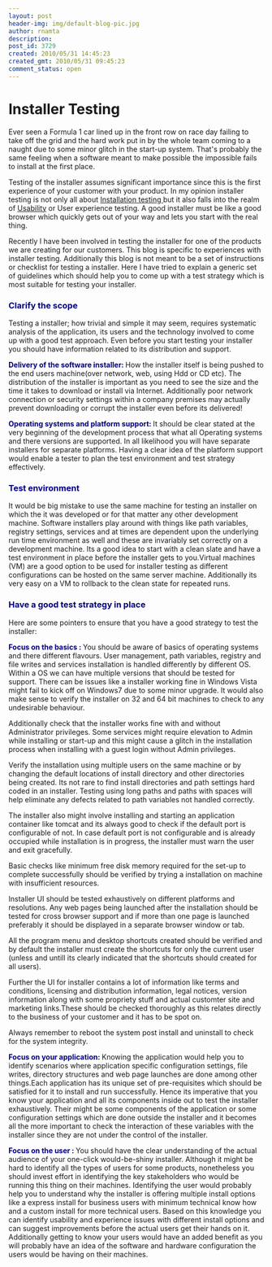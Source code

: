```yaml
---
layout: post
header-img: img/default-blog-pic.jpg
author: rnamta
description: 
post_id: 3729
created: 2010/05/31 14:45:23
created_gmt: 2010/05/31 09:45:23
comment_status: open
---
```


# Installer Testing

<p>Ever seen a Formula 1 car lined up in the front row on race day failing to take off the grid and the hard work put in by the whole team coming to a naught due to some minor glitch in the start-up system. That's probably the same feeling when a software meant to make possible the impossible fails to install at the first place.</p>
<p>Testing of the installer assumes significant importance since this is the first experience of your customer with your product. In my opinion installer testing is not only all about <a href="http://en.wikipedia.org/wiki/Installation_testing">Installation testing </a>but it also falls into the realm of <a href="http://en.wikipedia.org/wiki/Usability_testing">Usability</a> or User experience testing. A good installer must be like a good browser which quickly gets out of your way and lets you start with the real thing.</p>
<p>Recently I have been involved in testing the installer for one of the products we are creating for our customers. This blog is specific to experiences with installer testing. Additionally this blog is not meant to be a set of instructions or checklist for testing a installer. Here I have tried to explain a generic set of guidelines which should help you to come up with a test strategy which is most suitable for testing your installer.</p>
<!--more-->

<h3><span style="color: #000080;">Clarify the scope</span></h3>

<p>Testing a installer; how trivial and simple it may seem, requires systematic analysis of the application, its users and the technology involved to come up with a good test approach. Even before you start testing your installer you should have information related to its distribution and support.</p>
<p><strong><span style="color: #000080;">Delivery of the software installer:</span> </strong>How the installer itself is being pushed to the end users machine(over network, web, using Hdd or CD etc). The distribution of the installer is important as you need to see the size and the time it takes to download or install via Internet. Additionally poor network connection or security settings within a company premises may actually prevent downloading or corrupt the installer even before its delivered!</p>
<p><strong><span style="color: #000080;">Operating systems and platform support:</span> </strong>It should be clear stated at the very beginning of the development process that what all Operating systems and there versions are supported. In all likelihood you will have separate installers for separate platforms. Having a clear idea of the platform support would enable a tester to plan the test environment and test strategy effectively.
<h3><span style="color: #000080;">Test environment</span></h3>
It would be big mistake to use the same machine for testing an installer on which the it was developed or for that matter any other development machine. Software installers play around with things like path variables, registry settings, services and at times are dependent upon the underlying run time environment as well and these are invariably set correctly on a development machine. Its a good idea to start with a clean slate and have a test environment in place before the installer gets to you.Virtual machines (VM) are a good option to be used for installer testing as different configurations can be hosted on the same server machine. Additionally its very easy on a VM to rollback to the clean state for repeated runs.
<h3><span style="color: #000080;">Have a good test strategy in place</span></h3>
Here are some pointers to ensure that you have a good strategy to test the installer:</p>
<p><strong><span style="color: #000080;">Focus on the basics :</span> </strong>You should be aware of basics of operating systems and there different flavours. User management, path variables, registry and file writes and services installation is handled differently by different OS. Within a OS we can have multiple versions that should be tested for support. There can be issues like a installer working fine in Windows Vista might fail to kick off on Windows7 due to some minor upgrade. It would also make sense to verify the installer on 32 and 64 bit machines to check to any undesirable behaviour.</p>
<p>Additionally check that the installer works fine with and without Administrator privileges. Some services might require elevation to Admin while installing or start-up and this might cause a glitch in the installation process when installing with a guest login without Admin privileges.</p>
<p>Verify the installation using multiple users on the same machine or by changing the default locations of install directory and other directories being created. Its not rare to find install directories and path settings hard coded in an installer. Testing using long paths and paths with spaces will help eliminate any defects related to path variables not handled correctly.</p>
<p>The installer also might involve installing and starting an application container like tomcat and its always good to check if the default port is configurable of not. In case default port is not configurable and is already occupied while installation is in progress, the installer must warn the user and exit gracefully.</p>
<p>Basic checks like minimum free disk memory required for the set-up to complete successfully should be verified by trying a installation on machine with insufficient resources.</p>
<p>Installer UI should be tested exhaustively on different platforms and resolutions. Any web pages being launched after the installation should be tested for cross browser support and if more than one page is launched preferably it should be displayed in a separate browser window or tab.</p>
<p>All the program menu and desktop shortcuts created should be verified and by default the installer must create the shortcuts for only the current user (unless and untill its clearly indicated that the shortcuts should created for all users).</p>
<p>Further the UI for installer contains a lot of information like terms and conditions, licensing and distribution information, legal notices, version information along with some propriety stuff and actual customter site and marketing links.These should be checked thoroughly as this relates directly to the business of your customer and it has to be spot on.</p>
<p>Always remember to reboot the system post install and uninstall to check for the system integrity.</p>
<p><strong><span style="color: #000080;">Focus on your application:</span> </strong>Knowing the application would help you to identify scenarios where application specific configuration settings, file writes, directory structures and web page launches are done among other things.Each application has its unique set of pre-requisites which should be satisfied for it to install and run successfully. Hence its imperative that you know your application and all its components inside out to test the installer exhaustively.
Their might be some components of the application or some configuration settings which are done outside the installer and it becomes all the more important to check the interaction of these variables with the installer since they are not under the control of the installer.</p>
<p><strong><span style="color: #000080;">Focus on the user :</span> </strong>You should have the clear understanding of the actual audience of your one-click would-be-shiny installer. Although it might be hard to identify all the types of users for some products, nonetheless you should invest effort in identifying the key stakeholders who would be running this thing on their machines. Identifying the user would probably help you to understand why the installer is offering multiple install options like a express install for business users with minimum technical know how and a custom install for more technical users. Based on this knowledge you can identify usability and experience issues with different install options and can suggest improvements before the actual users get their hands on it.
Additionally getting to know your users would have an added benefit as you will probably have an idea of the software and hardware configuration the users would be having on their machines.</p>